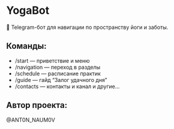 # YogaBot

🤖 Telegram-бот для навигации по пространству йоги и заботы.

## Команды:
- /start — приветствие и меню
- /navigation — переход в разделы
- /schedule — расписание практик
- /guide — гайд “Залог удачного дня”
- /contacts — контакты и канал
и другие...

## Автор проекта:
@ANT0N_NAUM0V
